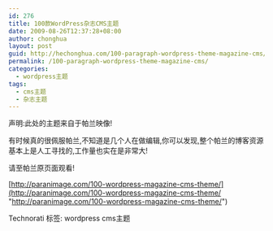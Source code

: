 ```yaml
---
id: 276
title: 100款WordPress杂志CMS主题
date: 2009-08-26T12:37:28+08:00
author: chonghua
layout: post
guid: http://hechonghua.com/100-paragraph-wordpress-theme-magazine-cms/
permalink: /100-paragraph-wordpress-theme-magazine-cms/
categories:
  - wordpress主题
tags:
  - cms主题
  - 杂志主题
---
```

声明:此处的主题来自于帕兰映像!

有时候真的很佩服帕兰,不知道是几个人在做编辑,你可以发现,整个帕兰的博客资源基本上是人工寻找的,工作量也实在是非常大!

请至帕兰原页面观看!

[http://paranimage.com/100-wordpress-magazine-cms-theme/](http://paranimage.com/100-wordpress-magazine-cms-theme/ "http://paranimage.com/100-wordpress-magazine-cms-theme/")

<div style="padding-bottom: 0px; margin: 0px; padding-left: 0px; padding-right: 0px; display: inline; float: none; padding-top: 0px" id="scid:0767317B-992E-4b12-91E0-4F059A8CECA8:40f94c4e-cdf9-443e-be26-961d05580d1d" class="wlWriterEditableSmartContent">
  Technorati 标签: wordpress cms主题
</div>